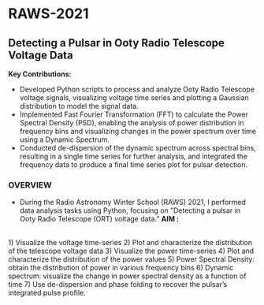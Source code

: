 # RAWS-2021
## Detecting a Pulsar in Ooty Radio Telescope Voltage Data
**Key Contributions:**
- Developed Python scripts to process and analyze Ooty Radio Telescope voltage signals, visualizing voltage time series and plotting a Gaussian distribution to model the signal data.
- Implemented Fast Fourier Transformation (FFT) to calculate the Power Spectral Density (PSD), enabling the analysis of power distribution in frequency bins and visualizing changes in the power spectrum over time using a Dynamic Spectrum.
- Conducted de-dispersion of the dynamic spectrum across spectral bins, resulting in a single time series for further analysis, and integrated the frequency data to produce a final time series plot for pulsar detection.
### OVERVIEW
- During the Radio Astronomy Winter School (RAWS) 2021, I performed data analysis tasks using
Python, focusing on ”Detecting a pulsar in Ooty Radio Telescope (ORT) voltage data.”
**AIM :**
<br/>
1) Visualize the voltage time-series
2) Plot and characterize the distribution of the telescope voltage data
3) Visualize the power time-series
4) Plot and characterize the distribution of the power values
5) Power Spectral Density: obtain the distribution of power in various frequency bins
6) Dynamic spectrum: visualize the change in power spectral density as a function of time
7) Use de-dispersion and phase folding to recover the pulsar’s integrated pulse profile.
